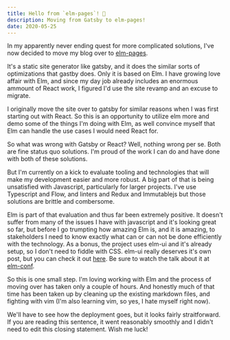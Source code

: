 ```yaml
---
title: Hello from `elm-pages`! 🚀
description: Moving from Gatsby to elm-pages!
date: 2020-05-25
---
```


In my apparently never ending quest for more complicated solutions, I've now decided to move my blog over to [elm-pages](https://github.com/dillonkearns/elm-pages).

It's a static site generator like gatsby, and it does the similar sorts of optimizations that gastby does. Only it is based on Elm. I have growing love affair with Elm, and since my day job already includes an enormous ammount of React work, I figured I'd use the site revamp and an excuse to migrate.

I originally move the site over to gatsby for similar reasons when I was first starting out with React. So this is an opportunity to utilize elm more and demo some of the things I'm doing with Elm, as well convince myself that Elm can handle the use cases I would need React for.

So what was wrong with Gatsby or React? Well, nothing wrong per se. Both are fine status quo solutions. I'm proud of the work I can do and have done with both of these solutions.

But I'm currently on a kick to evaluate tooling and technologies that will make my development easier and more robust. A big part of that is being unsatisfied with Javascript, particularly for larger projects. I've use Typescript and Flow, and linters and Redux and Immutablejs but those solutions are brittle and combersome.

Elm is part of that evaluation and thus far been extremely positive. It doesn't suffer from many of the issues I have with javascript and it's looking great so far, but before I go trumpting how amazing Elm is, and it is amazing, to stakeholders I need to know exactly what can or can not be done efficiently with the technology. As a bonus, the project uses elm-ui and it's already setup, so I don't need to fiddle with CSS. elm-ui really deserves it's own post, but you can check it out [here](https://elm-ui.netlify.app/). Be sure to watch the talk about it at [elm-conf](https://www.youtube.com/watch?v=Ie-gqwSHQr0).

So this is one small step. I'm loving working with Elm and the process of moving over has taken only a couple of hours. And honestly much of that time has been taken up by cleaning up the existing markdown files, and fighting with vim (I'm also learning vim, so yes, I hate myself right now).

We'll have to see how the deployment goes, but it looks fairly straitforward. If you are reading this sentence, it went reasonably smoothly and I didn't need to edit this closing statement. Wish me luck!
